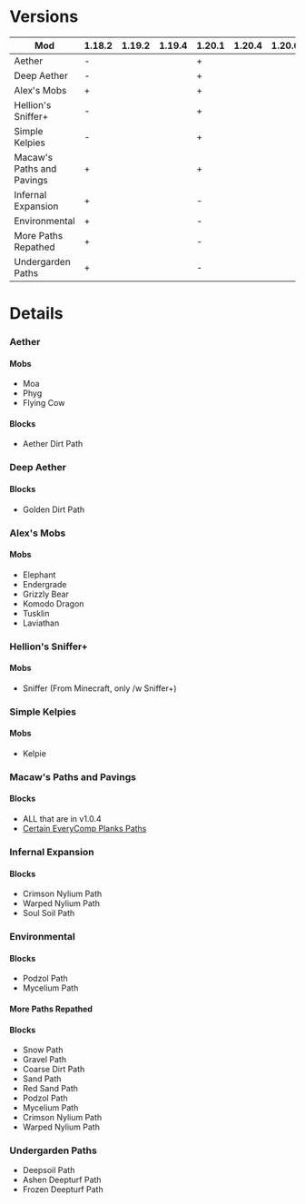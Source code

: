 # Versions
| Mod                           | 1.18.2 | 1.19.2 | 1.19.4 | 1.20.1 | 1.20.4 | 1.20.6 |
| ---                           | ---    | ---    | ---    | ---    | ---    | ---    |
| Aether                        | -      |        |        | +      |        |        |
| Deep Aether                   | -      |        |        | +      |        |        |
| Alex's Mobs                   | +      |        |        | +      |        |        |
| Hellion's Sniffer+            | -      |        |        | +      |        |        |
| Simple Kelpies                | -      |        |        | +      |        |        |
| Macaw's Paths and Pavings     | +      |        |        | +      |        |        |
| Infernal Expansion            | +      |        |        | -      |        |        |
| Environmental                 | +      |        |        | -      |        |        |
| More Paths Repathed           | +      |        |        | -      |        |        |
| Undergarden Paths             | +      |        |        | -      |        |        |

# Details

### Aether
#### Mobs
- Moa
- Phyg
- Flying Cow
#### Blocks
- Aether Dirt Path

### Deep Aether
#### Blocks
- Golden Dirt Path

### Alex's Mobs
#### Mobs
- Elephant
- Endergrade
- Grizzly Bear
- Komodo Dragon
- Tusklin
- Laviathan

### Hellion's Sniffer+
#### Mobs
- Sniffer (From Minecraft, only /w Sniffer+)

### Simple Kelpies
#### Mobs
- Kelpie

### Macaw's Paths and Pavings
#### Blocks
- ALL that are in v1.0.4
- [Certain EveryComp Planks Paths](https://github.com/VoidLeech/Paths-Are-Roads/issues/10)

### Infernal Expansion
#### Blocks
- Crimson Nylium Path
- Warped Nylium Path
- Soul Soil Path

### Environmental
#### Blocks
- Podzol Path
- Mycelium Path

#### More Paths Repathed
#### Blocks
- Snow Path
- Gravel Path
- Coarse Dirt Path
- Sand Path
- Red Sand Path
- Podzol Path
- Mycelium Path
- Crimson Nylium Path
- Warped Nylium Path

### Undergarden Paths
- Deepsoil Path
- Ashen Deepturf Path
- Frozen Deepturf Path